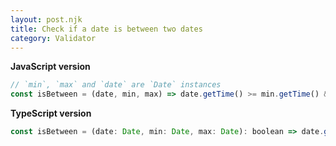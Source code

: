 ```yaml
---
layout: post.njk
title: Check if a date is between two dates
category: Validator
---
```


**JavaScript version**

```js
// `min`, `max` and `date` are `Date` instances
const isBetween = (date, min, max) => date.getTime() >= min.getTime() && date.getTime() <= max.getTime();
```

**TypeScript version**

```js
const isBetween = (date: Date, min: Date, max: Date): boolean => date.getTime() >= min.getTime() && date.getTime() <= max.getTime();
```
